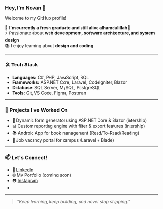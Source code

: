 

### Hey, I’m Novan 👋

Welcome to my GitHub profile!

🌱 **I'm currently a fresh graduate and still alive alhamdulillah**🙂  
⚡ Passionate about **web development, software architecture, and system design**  
📚 I enjoy learning about **design and coding**

---

### 🛠️ Tech Stack
- **Languages:** C#, PHP, JavaScript, SQL
- **Frameworks:** ASP.NET Core, Laravel, CodeIgniter, Blazor
- **Database:** SQL Server, MySQL, PostgreSQL
- **Tools:** Git, VS Code, Figma, Postman

---

### 🚀 Projects I've Worked On
- 🔧 Dynamic form generator using ASP.NET Core & Blazor (intership)  
- 📊 Custom reporting engine with filter & export features (intership)
- 📚 Android App for book management (Read/To-Read/Reading)  
- 🧠 Job vacancy portal for campus (Laravel + Blade)

---

### 📫 Let's Connect!

- 💼 [LinkedIn](https://www.linkedin.com/in/novandro-romanda-254697274/)
- 🌐 [My Portfolio (coming soon)](https://novandroromanda.github.io)
- 📷 [Instagram](https://www.instagram.com/novandroromanda)
- 
---

> *"Keep learning, keep building, and never stop shipping."*

